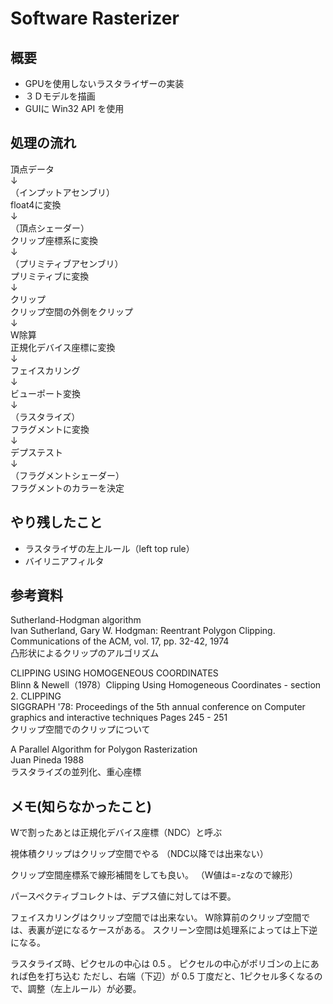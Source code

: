 # Software Rasterizer

## 概要

- GPUを使用しないラスタライザーの実装
- ３Ｄモデルを描画
- GUIに Win32 API を使用


## 処理の流れ

頂点データ  
↓  
（インプットアセンブリ）  
float4に変換  
↓  
（頂点シェーダー）  
クリップ座標系に変換  
↓  
（プリミティブアセンブリ）  
プリミティブに変換  
↓  
クリップ  
クリップ空間の外側をクリップ  
↓  
W除算  
正規化デバイス座標に変換  
↓  
フェイスカリング  
↓  
ビューポート変換  
↓  
（ラスタライズ）  
フラグメントに変換  
↓  
デプステスト  
↓  
（フラグメントシェーダー）  
フラグメントのカラーを決定  



## やり残したこと

- ラスタライザの左上ルール（left top rule）
- バイリニアフィルタ


## 参考資料

Sutherland-Hodgman algorithm  
Ivan Sutherland, Gary W. Hodgman: Reentrant Polygon Clipping.   Communications of the ACM, vol. 17, pp. 32-42, 1974  
凸形状によるクリップのアルゴリズム

CLIPPING USING HOMOGENEOUS COORDINATES  
Blinn & Newell（1978）Clipping Using Homogeneous Coordinates - section 2. CLIPPING  
SIGGRAPH '78: Proceedings of the 5th annual conference on Computer graphics and interactive techniques Pages 245 - 251  
クリップ空間でのクリップについて

A Parallel Algorithm for Polygon Rasterization  
Juan Pineda 1988   
ラスタライズの並列化、重心座標  


## メモ(知らなかったこと)

Wで割ったあとは正規化デバイス座標（NDC）と呼ぶ

視体積クリップはクリップ空間でやる
（NDC以降では出来ない）

クリップ空間座標系で線形補間をしても良い。
（W値は=-zなので線形）

パースペクティブコレクトは、デプス値に対しては不要。

フェイスカリングはクリップ空間では出来ない。
W除算前のクリップ空間では、表裏が逆になるケースがある。
スクリーン空間は処理系によっては上下逆になる。

ラスタライズ時、ピクセルの中心は 0.5 。
ピクセルの中心がポリゴンの上にあれば色を打ち込む
ただし、右端（下辺）が 0.5 丁度だと、1ピクセル多くなるので、調整（左上ルール）が必要。

